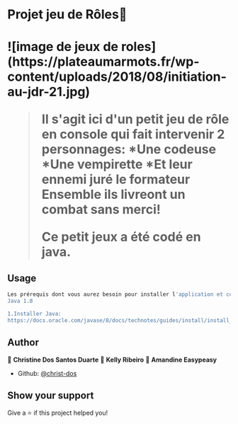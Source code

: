 <h1>Projet jeu de Rôles👋<h1>
<p>![image de jeux de roles](https://plateaumarmots.fr/wp-content/uploads/2018/08/initiation-au-jdr-21.jpg)<p>

> Il s'agit ici d'un petit jeu de rôle en console qui fait intervenir 2 personnages: 
>    *Une codeuse
>    *Une vempirette
>    *Et leur ennemi juré le formateur
> Ensemble ils livreont un combat sans merci!
>
> Ce petit jeux a été codé en java.

## Usage

```sh
Les prérequis dont vous aurez besoin pour installer l'application et comment les installer :
Java 1.8

1.Installer Java:
https://docs.oracle.com/javase/8/docs/technotes/guides/install/install_overview.html

```

## Author

👤 **Christine Dos Santos Duarte**
👤 **Kelly Ribeiro**
👤 **Amandine Easypeasy**

* Github: [@christ-dos](https://github.com/christ-dos)

## Show your support

Give a ⭐️ if this project helped you!

